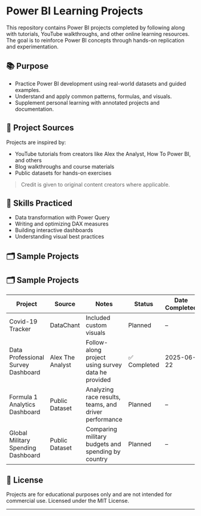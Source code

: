 # Power BI Learning Projects

This repository contains Power BI projects completed by following along with tutorials, YouTube walkthroughs, and other online learning resources. The goal is to reinforce Power BI concepts through hands-on replication and experimentation.

## 📚 Purpose

- Practice Power BI development using real-world datasets and guided examples.
- Understand and apply common patterns, formulas, and visuals.
- Supplement personal learning with annotated projects and documentation.

## 📁 Project Sources

Projects are inspired by:
- YouTube tutorials from creators like Alex the Analyst, How To Power BI, and others
- Blog walkthroughs and course materials
- Public datasets for hands-on exercises

> Credit is given to original content creators where applicable.

## 🧠 Skills Practiced

- Data transformation with Power Query
- Writing and optimizing DAX measures
- Building interactive dashboards
- Understanding visual best practices

## 🗂 Sample Projects

## 🗂 Sample Projects

| Project                             | Source             | Notes                                                 | Status     | Date Completed |
|-------------------------------------|--------------------|-------------------------------------------------------|------------|----------------|
| Covid-19 Tracker                    | DataChant          | Included custom visuals                               | Planned     | –              |
| Data Professional Survey Dashboard  | Alex The Analyst   | Follow-along project using survey data he provided    | ✅ Completed | 2025-06-22     |
| Formula 1 Analytics Dashboard       | Public Dataset     | Analyzing race results, teams, and driver performance | Planned      | –              |
| Global Military Spending Dashboard  | Public Dataset     | Comparing military budgets and spending by country    | Planned      | –              |

## 📄 License

Projects are for educational purposes only and are not intended for commercial use.
Licensed under the MIT License.

---
